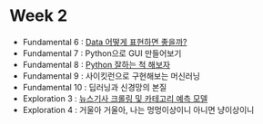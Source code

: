# Week 2

- Fundamental 6 : [Data 어떻게 표현하면 좋을까?](./fundamental6.md)
- Fundamental 7 : Python으로 GUI 만들어보기
- Fundamental 8 : [Python 잘하는 척 해보자](./fundamental8.md)
- Fundamental 9 : 사이킷런으로 구현해보는 머신러닝
- Fundamental 10 : 딥러닝과 신경망의 본질
- Exploration 3 : [뉴스기사 크롤링 및 카테고리 예측 모델](./Exploration3-NewsCrawling.ipynb)
- Exploration 4 : 거울아 거울아, 나는 멍멍이상이니 아니면 냥이상이니